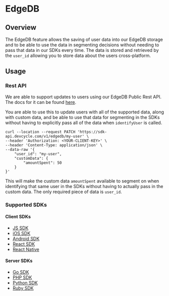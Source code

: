 # EdgeDB

## Overview

The EdgeDB feature allows the saving of user data into our EdgeDB storage and to be able to use the data in segmenting decisions without needing
to pass that data in our SDKs every time. The data is stored and retrieved by the `user_id` allowing you to store data about the users cross-platform.

## Usage

### Rest API

We are able to support updates to users using our EdgeDB Public Rest API. The docs for it can be found [here](https://docs.devcycle.com/bucketing-api/).

You are able to use this to update users with all of the supported data, along with custom data, and be able to use that data for segmenting in the
SDKs without having to explicitly pass all of the data when `identifyUser` is called.

```
curl --location --request PATCH 'https://sdk-api.devcycle.com/v1/edgedb/my-user' \
--header 'Authorization: <YOUR-CLIENT-KEY>' \
--header 'Content-Type: application/json' \
--data-raw '{
    "user_id": "my-user",
    "customData": {
        "amountSpent": 50
    }
}'
```

This will make the custom data `amountSpent` available to segment on when identifying that same user in the SDKs without having to actually pass in 
the custom data. The only required piece of data is `user_id`.

### Supported SDKs

#### Client SDKs
- [JS SDK](https://docs.devcycle.com/docs/sdk/client-side-sdks/javascript#edgedb)
- [iOS SDK](https://docs.devcycle.com/docs/sdk/client-side-sdks/ios#edgedb)
- [Android SDK](https://docs.devcycle.com/docs/sdk/client-side-sdks/android#edgedb)
- [React SDK](https://docs.devcycle.com/docs/sdk/client-side-sdks/react#edgedb)
- [React Native](https://docs.devcycle.com/docs/sdk/client-side-sdks/react-native#edgedb)

#### Server SDKs
- [Go SDK](https://docs.devcycle.com/docs/sdk/server-side-sdks/go#edgedb)
- [PHP SDK](https://docs.devcycle.com/docs/sdk/server-side-sdks/php#edgedb)
- [Python SDK](https://docs.devcycle.com/docs/sdk/server-side-sdks/python#edgedb)
- [Ruby SDK](https://docs.devcycle.com/docs/sdk/server-side-sdks/ruby#edgedb)